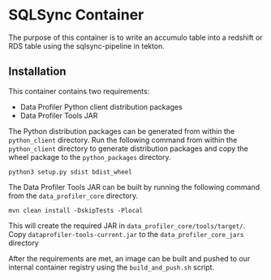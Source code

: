 # SQLSync Container

The purpose of this container is to write an accumulo table into a redshift or RDS table using the sqlsync-pipeline in tekton.

## Installation

This container contains two requirements:

* Data Profiler Python client distribution packages
* Data Profiler Tools JAR

The Python distribution packages can be generated from within the `python_client` directory. Run the following command from within the `python_client` directory to generate distribution packages and copy the wheel package to the `python_packages` directory.

    python3 setup.py sdist bdist_wheel

The Data Profiler Tools JAR can be built by running the following command from the `data_profiler_core` directory.

    mvn clean install -DskipTests -Plocal

This will create the required JAR in `data_profiler_core/tools/target/`. Copy `dataprofiler-tools-current.jar` to the `data_profiler_core_jars` directory

After the requirements are met, an image can be built and pushed to our internal container registry using the `build_and_push.sh` script.
